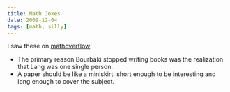 ```yaml
---
title: Math Jokes
date: 2009-12-04
tags: [math, silly]
---
```


I saw these on [mathoverflow](https://mathoverflow.net/questions/1083/do-good-math-jokes-exist):

* The primary reason Bourbaki stopped writing books was the realization that
Lang was one single person.
* A paper should be like a miniskirt: short enough to be interesting and long
enough to cover the subject.
